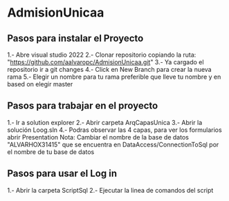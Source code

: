 # AdmisionUnicaa

## Pasos para instalar el Proyecto
1.- Abre visual studio 2022
2.- Clonar repositorio copiando la ruta: "https://github.com/aalvaropc/AdmisionUnicaa.git"
3.- Ya cargado el repositorio ir a git changes
4.- Click en New Branch para crear la nueva rama
5.- Elegir un nombre para tu rama preferible que lleve tu nombre y en based on elegir master

## Pasos para trabajar en el proyecto
1.- Ir a solution explorer
2.- Abrir carpeta ArqCapasUnica
3.- Abrir la solución Loog.sln
4.- Podras observar las 4 capas, para ver los formularios abrir Presentation
Nota: Cambiar el nombre de la base de datos "ALVARHOX31415" que se encuentra en DataAccess/ConnectionToSql por el nombre de tu base de datos

## Pasos para usar el Log in
1.- Abrir la carpeta ScriptSql
2.- Ejecutar la linea de comandos del script

